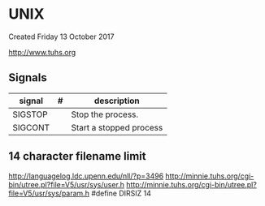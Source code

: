 # UNIX
Created Friday 13 October 2017

<http://www.tuhs.org>

Signals
-------
| signal  | # | description             |
|---------|---|-------------------------|
| SIGSTOP |   | Stop the process.       |
| SIGCONT |   | Start a stopped process |

14 character filename limit
---------------------------
<http://languagelog.ldc.upenn.edu/nll/?p=3496>
<http://minnie.tuhs.org/cgi-bin/utree.pl?file=V5/usr/sys/user.h>
<http://minnie.tuhs.org/cgi-bin/utree.pl?file=V5/usr/sys/param.h>
	#define	DIRSIZ	14

